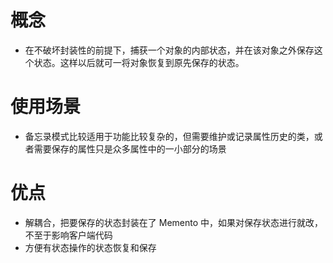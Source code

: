 # 概念
- 在不破坏封装性的前提下，捕获一个对象的内部状态，并在该对象之外保存这个状态。这样以后就可一将对象恢复到原先保存的状态。

# 使用场景
- 备忘录模式比较适用于功能比较复杂的，但需要维护或记录属性历史的类，或者需要保存的属性只是众多属性中的一小部分的场景

# 优点
- 解耦合，把要保存的状态封装在了 Memento 中，如果对保存状态进行就改，不至于影响客户端代码
- 方便有状态操作的状态恢复和保存
